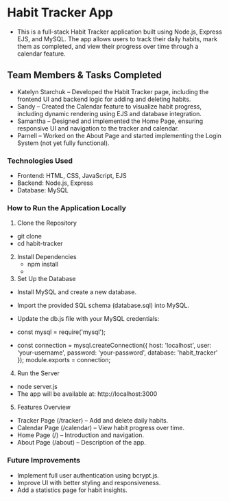 # Habit Tracker App

- This is a full-stack Habit Tracker application built using Node.js, Express EJS, and MySQL. The app allows users to track their daily habits, mark them as completed, and view their progress over time through a calendar feature.

## Team Members & Tasks Completed

- Katelyn Starchuk – Developed the Habit Tracker page, including the frontend UI and backend logic for adding and deleting habits.
- Sandy – Created the Calendar feature to visualize habit progress, including dynamic rendering using EJS and database integration.
- Samantha – Designed and implemented the Home Page, ensuring responsive UI and navigation to the tracker and calendar.
- Parnell – Worked on the About Page and started implementing the Login System (not yet fully functional).

### Technologies Used

- Frontend: HTML, CSS, JavaScript, EJS
- Backend: Node.js, Express
- Database: MySQL

### How to Run the Application Locally

1. Clone the Repository

- git clone <repo-url>
- cd habit-tracker

2. Install Dependencies
   - npm install
   -
3. Set Up the Database

- Install MySQL and create a new database.
- Import the provided SQL schema (database.sql) into MySQL.
- Update the db.js file with your MySQL credentials:

- const mysql = require('mysql');
- const connection = mysql.createConnection({
    host: 'localhost',
    user: 'your-username',
    password: 'your-password',
    database: 'habit_tracker'
    });
module.exports = connection;

4. Run the Server

- node server.js
- The app will be available at: http://localhost:3000

5. Features Overview

- Tracker Page (/tracker) – Add and delete daily habits.
- Calendar Page (/calendar) – View habit progress over time.
- Home Page (/) – Introduction and navigation.
- About Page (/about) – Description of the app.

### Future Improvements

- Implement full user authentication using bcrypt.js.
- Improve UI with better styling and responsiveness.
- Add a statistics page for habit insights.
